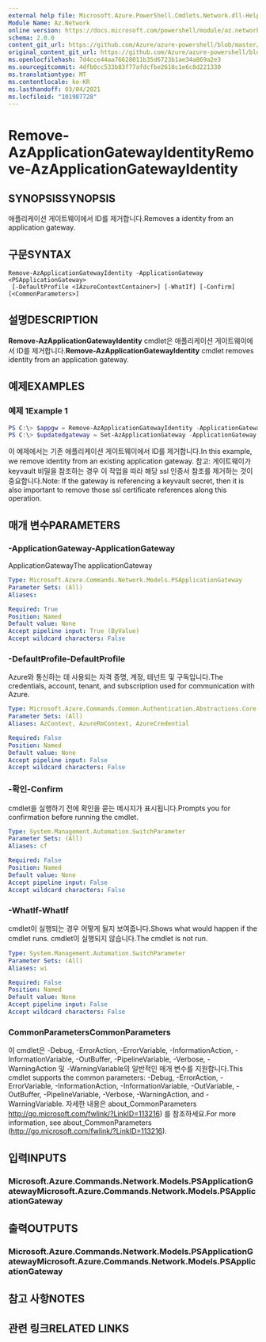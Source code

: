```yaml
---
external help file: Microsoft.Azure.PowerShell.Cmdlets.Network.dll-Help.xml
Module Name: Az.Network
online version: https://docs.microsoft.com/powershell/module/az.network/remove-azapplicationgatewayidentity
schema: 2.0.0
content_git_url: https://github.com/Azure/azure-powershell/blob/master/src/Network/Network/help/Remove-AzApplicationGatewayIdentity.md
original_content_git_url: https://github.com/Azure/azure-powershell/blob/master/src/Network/Network/help/Remove-AzApplicationGatewayIdentity.md
ms.openlocfilehash: 7d4cce44aa76628011b35d6723b1ae34a869a2e3
ms.sourcegitcommit: 4dfb0cc533b83f77afdcfbe2618c1e6c8d221330
ms.translationtype: MT
ms.contentlocale: ko-KR
ms.lasthandoff: 03/04/2021
ms.locfileid: "101987728"
---
```

# <span data-ttu-id="e8f36-101">Remove-AzApplicationGatewayIdentity</span><span class="sxs-lookup"><span data-stu-id="e8f36-101">Remove-AzApplicationGatewayIdentity</span></span>

## <span data-ttu-id="e8f36-102">SYNOPSIS</span><span class="sxs-lookup"><span data-stu-id="e8f36-102">SYNOPSIS</span></span>
<span data-ttu-id="e8f36-103">애플리케이션 게이트웨이에서 ID를 제거합니다.</span><span class="sxs-lookup"><span data-stu-id="e8f36-103">Removes a identity from an application gateway.</span></span>

## <span data-ttu-id="e8f36-104">구문</span><span class="sxs-lookup"><span data-stu-id="e8f36-104">SYNTAX</span></span>

```
Remove-AzApplicationGatewayIdentity -ApplicationGateway <PSApplicationGateway>
 [-DefaultProfile <IAzureContextContainer>] [-WhatIf] [-Confirm] [<CommonParameters>]
```

## <span data-ttu-id="e8f36-105">설명</span><span class="sxs-lookup"><span data-stu-id="e8f36-105">DESCRIPTION</span></span>
<span data-ttu-id="e8f36-106">**Remove-AzApplicationGatewayIdentity** cmdlet은 애플리케이션 게이트웨이에서 ID를 제거합니다.</span><span class="sxs-lookup"><span data-stu-id="e8f36-106">**Remove-AzApplicationGatewayIdentity** cmdlet removes identity from an application gateway.</span></span>

## <span data-ttu-id="e8f36-107">예제</span><span class="sxs-lookup"><span data-stu-id="e8f36-107">EXAMPLES</span></span>

### <span data-ttu-id="e8f36-108">예제 1</span><span class="sxs-lookup"><span data-stu-id="e8f36-108">Example 1</span></span>
```powershell
PS C:\> $appgw = Remove-AzApplicationGatewayIdentity -ApplicationGateway $appgw
PS C:\> $updatedgateway = Set-AzApplicationGateway -ApplicationGateway $appgw
```

<span data-ttu-id="e8f36-109">이 예제에서는 기존 애플리케이션 게이트웨이에서 ID를 제거합니다.</span><span class="sxs-lookup"><span data-stu-id="e8f36-109">In this example, we remove identity from an existing application gateway.</span></span>
<span data-ttu-id="e8f36-110">참고: 게이트웨이가 keyvault 비밀을 참조하는 경우 이 작업을 따라 해당 ssl 인증서 참조를 제거하는 것이 중요합니다.</span><span class="sxs-lookup"><span data-stu-id="e8f36-110">Note: If the gateway is referencing a keyvault secret, then it is also important to remove those ssl certificate references along this operation.</span></span>

## <span data-ttu-id="e8f36-111">매개 변수</span><span class="sxs-lookup"><span data-stu-id="e8f36-111">PARAMETERS</span></span>

### <span data-ttu-id="e8f36-112">-ApplicationGateway</span><span class="sxs-lookup"><span data-stu-id="e8f36-112">-ApplicationGateway</span></span>
<span data-ttu-id="e8f36-113">ApplicationGateway</span><span class="sxs-lookup"><span data-stu-id="e8f36-113">The applicationGateway</span></span>

```yaml
Type: Microsoft.Azure.Commands.Network.Models.PSApplicationGateway
Parameter Sets: (All)
Aliases:

Required: True
Position: Named
Default value: None
Accept pipeline input: True (ByValue)
Accept wildcard characters: False
```

### <span data-ttu-id="e8f36-114">-DefaultProfile</span><span class="sxs-lookup"><span data-stu-id="e8f36-114">-DefaultProfile</span></span>
<span data-ttu-id="e8f36-115">Azure와 통신하는 데 사용되는 자격 증명, 계정, 테넌트 및 구독입니다.</span><span class="sxs-lookup"><span data-stu-id="e8f36-115">The credentials, account, tenant, and subscription used for communication with Azure.</span></span>

```yaml
Type: Microsoft.Azure.Commands.Common.Authentication.Abstractions.Core.IAzureContextContainer
Parameter Sets: (All)
Aliases: AzContext, AzureRmContext, AzureCredential

Required: False
Position: Named
Default value: None
Accept pipeline input: False
Accept wildcard characters: False
```

### <span data-ttu-id="e8f36-116">-확인</span><span class="sxs-lookup"><span data-stu-id="e8f36-116">-Confirm</span></span>
<span data-ttu-id="e8f36-117">cmdlet을 실행하기 전에 확인을 묻는 메시지가 표시됩니다.</span><span class="sxs-lookup"><span data-stu-id="e8f36-117">Prompts you for confirmation before running the cmdlet.</span></span>

```yaml
Type: System.Management.Automation.SwitchParameter
Parameter Sets: (All)
Aliases: cf

Required: False
Position: Named
Default value: None
Accept pipeline input: False
Accept wildcard characters: False
```

### <span data-ttu-id="e8f36-118">-WhatIf</span><span class="sxs-lookup"><span data-stu-id="e8f36-118">-WhatIf</span></span>
<span data-ttu-id="e8f36-119">cmdlet이 실행되는 경우 어떻게 될지 보여줍니다.</span><span class="sxs-lookup"><span data-stu-id="e8f36-119">Shows what would happen if the cmdlet runs.</span></span>
<span data-ttu-id="e8f36-120">cmdlet이 실행되지 않습니다.</span><span class="sxs-lookup"><span data-stu-id="e8f36-120">The cmdlet is not run.</span></span>

```yaml
Type: System.Management.Automation.SwitchParameter
Parameter Sets: (All)
Aliases: wi

Required: False
Position: Named
Default value: None
Accept pipeline input: False
Accept wildcard characters: False
```

### <span data-ttu-id="e8f36-121">CommonParameters</span><span class="sxs-lookup"><span data-stu-id="e8f36-121">CommonParameters</span></span>
<span data-ttu-id="e8f36-122">이 cmdlet은 -Debug, -ErrorAction, -ErrorVariable, -InformationAction, -InformationVariable, -OutBuffer, -PipelineVariable, -Verbose, -WarningAction 및 -WarningVariable의 일반적인 매개 변수를 지원합니다.</span><span class="sxs-lookup"><span data-stu-id="e8f36-122">This cmdlet supports the common parameters: -Debug, -ErrorAction, -ErrorVariable, -InformationAction, -InformationVariable, -OutVariable, -OutBuffer, -PipelineVariable, -Verbose, -WarningAction, and -WarningVariable.</span></span> <span data-ttu-id="e8f36-123">자세한 내용은 about_CommonParameters http://go.microsoft.com/fwlink/?LinkID=113216) 를 참조하세요.</span><span class="sxs-lookup"><span data-stu-id="e8f36-123">For more information, see about_CommonParameters (http://go.microsoft.com/fwlink/?LinkID=113216).</span></span>

## <span data-ttu-id="e8f36-124">입력</span><span class="sxs-lookup"><span data-stu-id="e8f36-124">INPUTS</span></span>

### <span data-ttu-id="e8f36-125">Microsoft.Azure.Commands.Network.Models.PSApplicationGateway</span><span class="sxs-lookup"><span data-stu-id="e8f36-125">Microsoft.Azure.Commands.Network.Models.PSApplicationGateway</span></span>

## <span data-ttu-id="e8f36-126">출력</span><span class="sxs-lookup"><span data-stu-id="e8f36-126">OUTPUTS</span></span>

### <span data-ttu-id="e8f36-127">Microsoft.Azure.Commands.Network.Models.PSApplicationGateway</span><span class="sxs-lookup"><span data-stu-id="e8f36-127">Microsoft.Azure.Commands.Network.Models.PSApplicationGateway</span></span>

## <span data-ttu-id="e8f36-128">참고 사항</span><span class="sxs-lookup"><span data-stu-id="e8f36-128">NOTES</span></span>

## <span data-ttu-id="e8f36-129">관련 링크</span><span class="sxs-lookup"><span data-stu-id="e8f36-129">RELATED LINKS</span></span>

